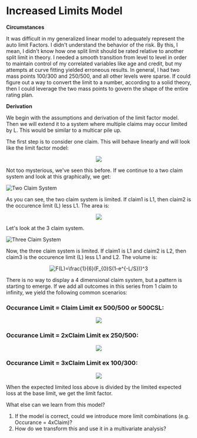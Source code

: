 # Increased Limits Model

__Circumstances__

It was difficult in my generalized linear model to adequately represent the auto limit Factors.  I didn't understand the behavior of the risk.  By this, I mean, I didn't know how one split limit should be rated relative to another split limit in theory.  I needed a smooth transition from level to level in order to maintain control of my correlated variables like age and credit, but my attempts at curve fitting yielded erroneous results.  In general, I had two mass points 100/300 and 250/500, and all other levels were sparse.  If could figure out a way to convert the limit to a number, according to a solid theory, then I could leverage the two mass points to govern the shape of the entire rating plan.  

__Derivation__

We begin with the assumptions and derivation of the limit factor model.  Then we will extend it to a system where multiple claims may occur limited by L.  This would be similar to a multicar pile up.  

The first step is to consider one claim.  This will behave linearly and will look like the limit factor model:
<div align="center"><img src="https://latex.codecogs.com/gif.latex?F(L)=F_{0}S(1-e^{-L/S})" /></div>

Not too mysterious, we've seen this before.  If we continue to a two claim system and look at this graphically, we get:

![Two Claim System](images/two_claim_system.png)

As you can see, the two claim system is limited.  If claim1 is L1, then claim2 is the occurence limit (L) less L1.  The area is:

<div align="center"><img src="https://latex.codecogs.com/gif.latex?F(L)=\frac{1}{2}(F_{0}S(1-e^{-L/S}))^2" /></div>

Let's look at the 3 claim system.  

![Three Claim System](images/three_claim_system.png)

<!---
Comment:
[1] [Three Claim System](assets/pythonrendering.ipynb)
code to create link
--->

Now, the three claim system is limited.  If claim1 is L1 and claim2 is L2, then claim3 is the occurence limit (L) less L1 and L2.  The volume is:

<div align="center"><img src="https://latex.codecogs.com/gif.latex?F(L)=\frac{1}{6}(F_{0}S(1-e^{-L/S}))^3" title="F(L)=\frac{1}{6}(F_{0}S(1-e^{-L/S}))^3" /></div>

There is no way to display a 4 dimensional claim system, but a pattern is starting to emerge.  If we add all outcomes in this series from 1 claim to infinity, we yield the following common scenarios:

### Occurance Limit = Claim Limit ex 500/500 or 500CSL:
<div align="center"><img src="https://latex.codecogs.com/png.image?F(L)=e^{F_{0}S(1-e^{(\frac{-L}{S})})}-1"/></div>

### Occurance Limit = 2xClaim Limit ex 250/500:
<div align="center"><img src="https://latex.codecogs.com/png.image?F(L)=(e^{F_{0}S(1-e^{(\frac{-2L}{S})})}-1)-(e^{(\frac{-L}{S})}-e^{(\frac{-2L}{S})})*(e^{F_{0}S(e^{(\frac{-L}{S})}-e^{(\frac{-2L}{S})})})"/></div>

### Occurance Limit = 3xClaim Limit ex 100/300:
<div align="center"><img src="https://latex.codecogs.com/gif.latex?\tiny&space;F(L)=(e^{F_{0}S(1-e^{(\frac{-3L}{S})})}-1)-(e^{(\frac{-L}{S})}-e^{(\frac{-3L}{S})})*(e^{F_{0}S(e^{(\frac{-L}{S})}-e^{(\frac{-3L}{S})})})&plus;\frac{1}{2}((e^{(\frac{-L}{S})}-e^{(\frac{-2L}{S})})^2)*(e^{F_{0}S(e^{({-L}{S})}-e^{({-2L}{S})})})" /></div>

When the expected limited loss above is divided by the limited expected loss at the base limit, we get the limit factor.  

What else can we learn from this model?  
1. If the model is correct, could we introduce more limit combinations (e.g. Occurance = 4xClaim)?
2. How do we transform this and use it in a multivariate analysis?
